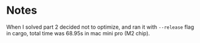 # Notes

When I solved part 2 decided not to optimize, and ran it with `--release` flag in cargo, total time was 68.95s in mac mini pro (M2 chip).


